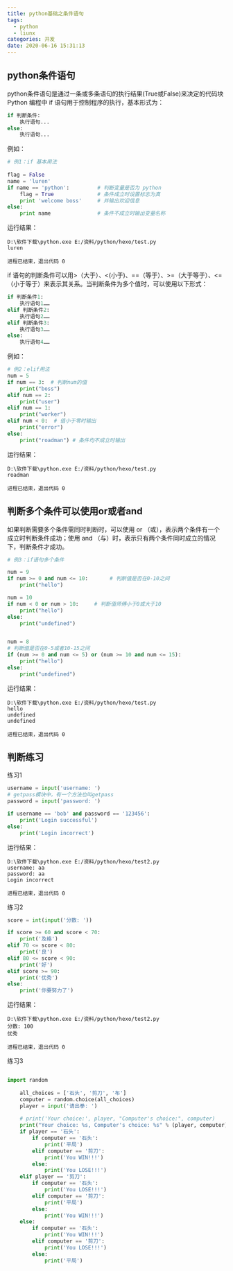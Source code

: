 ```yaml
---
title: python基础之条件语句
tags:
  - python
  - liunx
categories: 开发
date: 2020-06-16 15:31:13
---
```

## python条件语句
python条件语句是通过一条或多条语句的执行结果(True或False)来决定的代码块
<br/>Python 编程中 if 语句用于控制程序的执行，基本形式为：<br/>

```python
if 判断条件:
    执行语句...
else:
    执行语句...
```
例如：
```python
# 例1：if 基本用法
 
flag = False
name = 'luren'
if name == 'python':         # 判断变量是否为 python 
    flag = True              # 条件成立时设置标志为真
    print 'welcome boss'     # 并输出欢迎信息
else:
    print name               # 条件不成立时输出变量名称
```
运行结果：

    D:\软件下载\python.exe E:/资料/python/hexo/test.py
    luren

    进程已结束，退出代码 0

if 语句的判断条件可以用>（大于）、<(小于)、==（等于）、>=（大于等于）、<=（小于等于）来表示其关系。当判断条件为多个值时，可以使用以下形式：
```python
if 判断条件1:
    执行语句1……
elif 判断条件2:
    执行语句2……
elif 判断条件3:
    执行语句3……
else:
    执行语句4……
```
例如：
```python
# 例2：elif用法
num = 5
if num == 3:  # 判断num的值
    print("boss")
elif num == 2:
    print("user")
elif num == 1:
    print("worker")
elif num < 0:  # 值小于零时输出
    print("error")
else:
    print("roadman") # 条件均不成立时输出
```
运行结果：

    D:\软件下载\python.exe E:/资料/python/hexo/test.py
    roadman

    进程已结束，退出代码 0

## 判断多个条件可以使用or或者and
如果判断需要多个条件需同时判断时，可以使用 or （或），表示两个条件有一个成立时判断条件成功；使用 and （与）时，表示只有两个条件同时成立的情况下，判断条件才成功。
```python
# 例3：if语句多个条件

num = 9
if num >= 0 and num <= 10:       # 判断值是否在0-10之间
    print("hello")

num = 10
if num < 0 or num > 10:     # 判断值师傅小于0或大于10
    print("hello")
else:
    print("undefined")


num = 8
# 判断值是否在0-5或者10-15之间
if (num >= 0 and num <= 5) or (num >= 10 and num <= 15):
    print("hello")
else:
    print("undefined")
```
运行结果：

    D:\软件下载\python.exe E:/资料/python/hexo/test.py
    hello
    undefined
    undefined

    进程已结束，退出代码 0

## 判断练习
练习1
```python
username = input('username: ')
# getpass模块中，有一个方法也叫getpass
password = input('password: ')

if username == 'bob' and password == '123456':
    print('Login successful')
else:
    print('Login incorrect')

```
运行结果：

    D:\软件下载\python.exe E:/资料/python/hexo/test2.py
    username: aa
    password: aa
    Login incorrect

    进程已结束，退出代码 0
练习2
```python
score = int(input('分数: '))

if score >= 60 and score < 70:
    print('及格')
elif 70 <= score < 80:
    print('良')
elif 80 <= score < 90:
    print('好')
elif score >= 90:
    print('优秀')
else:
    print('你要努力了')
```
运行结果：

    D:\软件下载\python.exe E:/资料/python/hexo/test2.py
    分数: 100
    优秀

    进程已结束，退出代码 0

练习3
```python

import random
	
	all_choices = ['石头', '剪刀', '布']
	computer = random.choice(all_choices)
	player = input('请出拳: ')
	
	# print('Your choice:', player, "Computer's choice:", computer)
	print("Your choice: %s, Computer's choice: %s" % (player, computer))
	if player == '石头':
	    if computer == '石头':
	        print('平局')
	    elif computer == '剪刀':
	        print('You WIN!!!')
	    else:
	        print('You LOSE!!!')
	elif player == '剪刀':
	    if computer == '石头':
	        print('You LOSE!!!')
	    elif computer == '剪刀':
	        print('平局')
	    else:
	        print('You WIN!!!')
	else:
	    if computer == '石头':
	        print('You WIN!!!')
	    elif computer == '剪刀':
	        print('You LOSE!!!')
	    else:
	        print('平局')
```